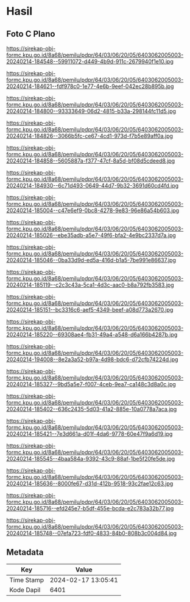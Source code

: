 # Hasil

## Foto C Plano

https://sirekap-obj-formc.kpu.go.id/8a68/pemilu/pdpr/64/03/06/20/05/6403062005003-20240214-184548--59911072-d449-4b9d-911c-2679940f1e10.jpg

https://sirekap-obj-formc.kpu.go.id/8a68/pemilu/pdpr/64/03/06/20/05/6403062005003-20240214-184621--fdf978c0-1e77-4e6b-9eef-042ec28b895b.jpg

https://sirekap-obj-formc.kpu.go.id/8a68/pemilu/pdpr/64/03/06/20/05/6403062005003-20240214-184800--93333649-06d2-4815-b33a-298144fc11d5.jpg

https://sirekap-obj-formc.kpu.go.id/8a68/pemilu/pdpr/64/03/06/20/05/6403062005003-20240214-184826--3066b5fc-ce67-4cd1-973d-f7b5e89aff0a.jpg

https://sirekap-obj-formc.kpu.go.id/8a68/pemilu/pdpr/64/03/06/20/05/6403062005003-20240214-184858--5605887a-f377-47cf-8a5d-bf08d5cdeed8.jpg

https://sirekap-obj-formc.kpu.go.id/8a68/pemilu/pdpr/64/03/06/20/05/6403062005003-20240214-184930--6c71d493-0649-44d7-9b32-3691d60cd4fd.jpg

https://sirekap-obj-formc.kpu.go.id/8a68/pemilu/pdpr/64/03/06/20/05/6403062005003-20240214-185004--c47e6ef9-0bc8-4278-9e83-96e86a54b603.jpg

https://sirekap-obj-formc.kpu.go.id/8a68/pemilu/pdpr/64/03/06/20/05/6403062005003-20240214-185026--ebe35adb-a5e7-49f6-bfa2-4e9bc2337d7a.jpg

https://sirekap-obj-formc.kpu.go.id/8a68/pemilu/pdpr/64/03/06/20/05/6403062005003-20240214-185046--0ba33d9d-ed5a-416d-b1a5-7be991e86637.jpg

https://sirekap-obj-formc.kpu.go.id/8a68/pemilu/pdpr/64/03/06/20/05/6403062005003-20240214-185119--c2c3c43a-5ca1-4d3c-aac0-b8a792fb3583.jpg

https://sirekap-obj-formc.kpu.go.id/8a68/pemilu/pdpr/64/03/06/20/05/6403062005003-20240214-185151--bc3316c6-aef5-4349-beef-a08d773a2670.jpg

https://sirekap-obj-formc.kpu.go.id/8a68/pemilu/pdpr/64/03/06/20/05/6403062005003-20240214-185220--69308ae4-fb31-49a4-a548-d6a166b4287b.jpg

https://sirekap-obj-formc.kpu.go.id/8a68/pemilu/pdpr/64/03/06/20/05/6403062005003-20240214-194008--8e2a3a52-b97a-4d98-bdc6-d72cfb74224d.jpg

https://sirekap-obj-formc.kpu.go.id/8a68/pemilu/pdpr/64/03/06/20/05/6403062005003-20240214-185327--9bd5a5e7-f007-4ceb-9ea7-ca148c3d8a0c.jpg

https://sirekap-obj-formc.kpu.go.id/8a68/pemilu/pdpr/64/03/06/20/05/6403062005003-20240214-185402--636c2435-5d03-41a2-885e-10a0778a7aca.jpg

https://sirekap-obj-formc.kpu.go.id/8a68/pemilu/pdpr/64/03/06/20/05/6403062005003-20240214-185421--7e3d661a-d01f-4da6-9778-60e47f9a6d19.jpg

https://sirekap-obj-formc.kpu.go.id/8a68/pemilu/pdpr/64/03/06/20/05/6403062005003-20240214-185545--4baa584a-9392-43c9-88af-1be5f20fe5de.jpg

https://sirekap-obj-formc.kpu.go.id/8a68/pemilu/pdpr/64/03/06/20/05/6403062005003-20240214-185636--8000fe67-d31d-412b-9518-93c2fae12c63.jpg

https://sirekap-obj-formc.kpu.go.id/8a68/pemilu/pdpr/64/03/06/20/05/6403062005003-20240214-185716--efd245e7-b5df-455e-bcda-e2c783a32b77.jpg

https://sirekap-obj-formc.kpu.go.id/8a68/pemilu/pdpr/64/03/06/20/05/6403062005003-20240214-185748--07efa723-fdf0-4833-84b0-808b3c004d84.jpg


## Metadata

| Key        | Value               |
| ---------- | ------------------- |
| Time Stamp | 2024-02-17 13:05:41 |
| Kode Dapil | 6401                |



